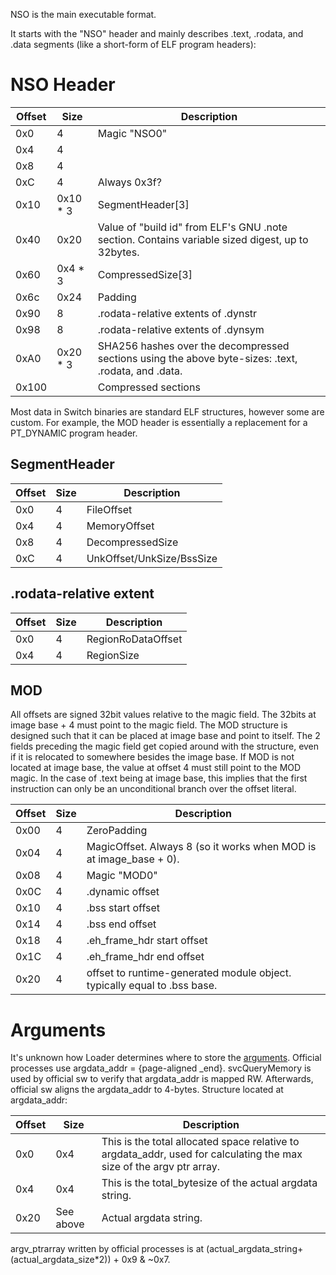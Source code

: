 NSO is the main executable format.

It starts with the "NSO" header and mainly describes .text, .rodata, and
.data segments (like a short-form of ELF program
headers):

# NSO Header

| Offset | Size      | Description                                                                                         |
| ------ | --------- | --------------------------------------------------------------------------------------------------- |
| 0x0    | 4         | Magic "NSO0"                                                                                        |
| 0x4    | 4         |                                                                                                     |
| 0x8    | 4         |                                                                                                     |
| 0xC    | 4         | Always 0x3f?                                                                                        |
| 0x10   | 0x10 \* 3 | SegmentHeader\[3\]                                                                                  |
| 0x40   | 0x20      | Value of "build id" from ELF's GNU .note section. Contains variable sized digest, up to 32bytes.    |
| 0x60   | 0x4 \* 3  | CompressedSize\[3\]                                                                                 |
| 0x6c   | 0x24      | Padding                                                                                             |
| 0x90   | 8         | .rodata-relative extents of .dynstr                                                                 |
| 0x98   | 8         | .rodata-relative extents of .dynsym                                                                 |
| 0xA0   | 0x20 \* 3 | SHA256 hashes over the decompressed sections using the above byte-sizes: .text, .rodata, and .data. |
| 0x100  |           | Compressed sections                                                                                 |

Most data in Switch binaries are standard ELF structures, however some
are custom. For example, the MOD header is essentially a replacement for
a PT\_DYNAMIC program header.

## SegmentHeader

| Offset | Size | Description               |
| ------ | ---- | ------------------------- |
| 0x0    | 4    | FileOffset                |
| 0x4    | 4    | MemoryOffset              |
| 0x8    | 4    | DecompressedSize          |
| 0xC    | 4    | UnkOffset/UnkSize/BssSize |

## .rodata-relative extent

| Offset | Size | Description        |
| ------ | ---- | ------------------ |
| 0x0    | 4    | RegionRoDataOffset |
| 0x4    | 4    | RegionSize         |

## MOD

All offsets are signed 32bit values relative to the magic field. The
32bits at image base + 4 must point to the magic field. The MOD
structure is designed such that it can be placed at image base and point
to itself. The 2 fields preceding the magic field get copied around with
the structure, even if it is relocated to somewhere besides the image
base. If MOD is not located at image base, the value at offset 4 must
still point to the MOD magic. In the case of .text being at image base,
this implies that the first instruction can only be an unconditional
branch over the offset
literal.

| Offset | Size | Description                                                              |
| ------ | ---- | ------------------------------------------------------------------------ |
| 0x00   | 4    | ZeroPadding                                                              |
| 0x04   | 4    | MagicOffset. Always 8 (so it works when MOD is at image\_base + 0).      |
| 0x08   | 4    | Magic "MOD0"                                                             |
| 0x0C   | 4    | .dynamic offset                                                          |
| 0x10   | 4    | .bss start offset                                                        |
| 0x14   | 4    | .bss end offset                                                          |
| 0x18   | 4    | .eh\_frame\_hdr start offset                                             |
| 0x1C   | 4    | .eh\_frame\_hdr end offset                                               |
| 0x20   | 4    | offset to runtime-generated module object. typically equal to .bss base. |

# Arguments

It's unknown how Loader determines where to store the
[arguments](Loader%20services#AddProcessToLaunchQueue.md##AddProcessToLaunchQueue "wikilink").
Official processes use argdata\_addr = {page-aligned \_end}.
svcQueryMemory is used by official sw to verify that argdata\_addr is
mapped RW. Afterwards, official sw aligns the argdata\_addr to 4-bytes.
Structure located at
argdata\_addr:

| Offset | Size      | Description                                                                                                           |
| ------ | --------- | --------------------------------------------------------------------------------------------------------------------- |
| 0x0    | 0x4       | This is the total allocated space relative to argdata\_addr, used for calculating the max size of the argv ptr array. |
| 0x4    | 0x4       | This is the total\_bytesize of the actual argdata string.                                                             |
| 0x20   | See above | Actual argdata string.                                                                                                |

argv\_ptrarray written by official processes is at
(actual\_argdata\_string+(actual\_argdata\_size\*2)) + 0x9 & ~0x7.
